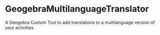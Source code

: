 # GeogebraMultilanguageTranslator
A Geogebra Custom Tool to add translations to a multilanguage version of your activities

